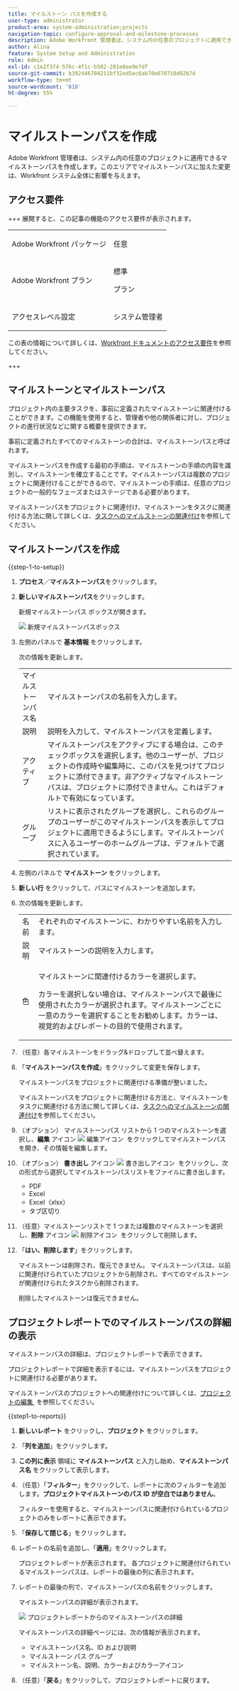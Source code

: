 ```yaml
---
title: マイルストーン パスを作成する
user-type: administrator
product-area: system-administration;projects
navigation-topic: configure-approval-and-milestone-processes
description: Adobe Workfront 管理者は、システム内の任意のプロジェクトに適用できるマイルストーンパスを作成します。このエリアでマイルストーンパスに加えた変更は、Workfront システム全体に影響を与えます。
author: Alina
feature: System Setup and Administration
role: Admin
exl-id: c1e2f374-576c-4f1c-b502-281e8ee9e7df
source-git-commit: b392446704211bf32ed5ec6ab78e670710d92b7d
workflow-type: tm+mt
source-wordcount: '810'
ht-degree: 55%

---
```


# マイルストーンパスを作成

<!--Audited: 08/2025-->

<!--
NOTE: DON'T DELETE, DRAFT OR HIDE THIS ARTICLE. IT IS LINKED TO THE PRODUCT, THROUGH THE CONTEXT SENSITIVE HELP LINKS.
-->

<!--<span class="preview">The highlighted information on this page refers to functionality not yet generally available. It is available only in the Preview environment for all customers. After the monthly releases to Production, the same features are also available in the Production environment for customers who enabled fast releases. </span>   

<span class="preview">For information about fast releases, see [Enable or disable fast releases for your organization](/help/quicksilver/administration-and-setup/set-up-workfront/configure-system-defaults/enable-fast-release-process.md). </span>-->

<!--<div class="preview"> 

The highlighted information on this page refers to functionality not yet generally available. It is available only in the Preview environment for all customers. The same features will also be available in the Production environment for all customers starting with  a week from the Preview release.      

For more information, see [Interface modernization](/help/quicksilver/product-announcements/product-releases/interface-modernization/interface-modernization.md).  

</div> -->

Adobe Workfront 管理者は、システム内の任意のプロジェクトに適用できるマイルストーンパスを作成します。このエリアでマイルストーンパスに加えた変更は、Workfront システム全体に影響を与えます。

## アクセス要件

+++ 展開すると、この記事の機能のアクセス要件が表示されます。


<table style="table-layout:auto"> 
 <col> 
 <col> 
 <tbody> 
  <tr> 
   <td role="rowheader">Adobe Workfront パッケージ</td> 
   <td><p>任意</p></td> 
  </tr> 
  <tr> 
  <tr> 
   <td role="rowheader">Adobe Workfront プラン</td> 
   <td><p>標準</p>
       <p>プラン</p></td>
  </tr> 
  </tr> 
  <tr> 
   <td role="rowheader">アクセスレベル設定</td> 
   <td><p>システム管理者</p></td>
  </tr> 
 </tbody> 
</table>

この表の情報について詳しくは、[Workfront ドキュメントのアクセス要件](/help/quicksilver/administration-and-setup/add-users/access-levels-and-object-permissions/access-level-requirements-in-documentation.md)を参照してください。

+++

<!--Old: 

<table style="table-layout:auto"> 
 <col> 
 <col> 
 <tbody> 
  <tr> 
   <td role="rowheader">Adobe Workfront plan</td> 
   <td>Any</td> 
  </tr> 
  <tr> 
   <td role="rowheader">Adobe Workfront license</td> 
   <td><p>Standard</p>
   <p>Plan</p>
   </td> 
  </tr> 
  <tr> 
   <td role="rowheader">Access level configurations</td> 
   <td> <p>You must be a Workfront administrator.</p></td> 
  </tr> 
 </tbody> 
</table>

*For information, see [Access requirements in Workfront documentation](/help/quicksilver/administration-and-setup/add-users/access-levels-and-object-permissions/access-level-requirements-in-documentation.md). 

+++-->

## マイルストーンとマイルストーンパス

プロジェクト内の主要タスクを、事前に定義されたマイルストーンに関連付けることができます。この機能を使用すると、管理者や他の関係者に対し、プロジェクトの進行状況などに関する概要を提供できます。

事前に定義されたすべてのマイルストーンの合計は、マイルストーンパスと呼ばれます。

マイルストーンパスを作成する最初の手順は、マイルストーンの手順の内容を識別し、マイルストーンを確立することです。マイルストーンパスは複数のプロジェクトに関連付けることができるので、マイルストーンの手順は、任意のプロジェクトの一般的なフェーズまたはステージである必要があります。

マイルストーンパスをプロジェクトに関連付け、マイルストーンをタスクに関連付ける方法に関して詳しくは、[タスクへのマイルストーンの関連付け](../../../manage-work/tasks/manage-tasks/associate-milestones-with-tasks.md)を参照してください。

## マイルストーンパスを作成

{{step-1-to-setup}}

1. **プロセス**／**マイルストーンパス**&#x200B;をクリックします。
1. **新しいマイルストーンパス**&#x200B;をクリックします。

   新規マイルストーンパス ボックスが開きます。

   ![&#x200B; 新規マイルストーンパスボックス &#x200B;](assets/new-milestone-path-box.png)

1. 左側のパネルで **基本情報** をクリックします。

   次の情報を更新します。

   <table style="table-layout:auto">
    <tr>
      <td>マイルストーンパス名</td>
       <td>マイルストーンパスの名前を入力します。</td>
    </tr>
    <tr>
      <td>説明</td>
      <td>説明を入力して、マイルストーンパスを定義します。</td>
    </tr>
    <tr>
       <td>アクティブ</td>
      <td>マイルストーンパスをアクティブにする場合は、このチェックボックスを選択します。他のユーザーが、プロジェクトの作成時や編集時に、このパスを見つけてプロジェクトに添付できます。非アクティブなマイルストーンパスは、プロジェクトに添付できません。これはデフォルトで有効になっています。</td>
    </tr>
    <tr>
      <td>グループ</td>
      <td>リストに表示されたグループを選択し、これらのグループのユーザーがこのマイルストーンパスを表示してプロジェクトに適用できるようにします。マイルストーンパスに入るユーザーのホームグループは、デフォルトで選択されています。</td>
    </tr>
   </table>

1. 左側のパネルで **マイルストーン** をクリックします。

1. **新しい行** をクリックして、パスにマイルストーンを追加します。
1. 次の情報を更新します。

   <table style="table-layout:auto"> 
    <col> 
    <col> 
    <tbody> 
     <tr> 
      <td role="rowheader">名前</td> 
      <td>それぞれのマイルストーンに、わかりやすい名前を入力します。</td> 
     </tr> 
     <tr> 
      <td role="rowheader">説明</td> 
      <td>マイルストーンの説明を入力します。</td> 
     </tr> 
     <tr> 
      <td role="rowheader">色</td> 
      <td> <p>マイルストーンに関連付けるカラーを選択します。 </p> <p>カラーを選択しない場合は、マイルストーンパスで最後に使用されたカラーが選択されます。マイルストーンごとに一意のカラーを選択することをお勧めします。カラーは、視覚的およびレポートの目的で使用されます。</p> </td> 
     </tr> 
    </tbody> 
   </table>

1. （任意）各マイルストーンをドラッグ&amp;ドロップして並べ替えます。
1. 「**マイルストーンパスを作成**」をクリックして変更を保存します。

   マイルストーンパスをプロジェクトに関連付ける準備が整いました。

   マイルストーンパスをプロジェクトに関連付ける方法と、マイルストーンをタスクに関連付ける方法に関して詳しくは、[タスクへのマイルストーンの関連付け](../../../manage-work/tasks/manage-tasks/associate-milestones-with-tasks.md)を参照してください。

1. （オプション） マイルストーンパス リストから 1 つのマイルストーンを選択し、**編集** アイコン ![&#x200B; 編集アイコン &#x200B;](assets/edit-icon.png) をクリックしてマイルストーンパスを開き、その情報を編集します。
1. （オプション） **書き出し** アイコン ![&#x200B; 書き出しアイコン &#x200B;](assets/export-icon.png) をクリックし、次の形式から選択してマイルストーンパスリストをファイルに書き出します。

   * PDF
   * Excel
   * Excel（xlsx）
   * タブ区切り

1. （任意）マイルストーンリストで 1 つまたは複数のマイルストーンを選択し、**削除** アイコン ![&#x200B; 削除アイコン &#x200B;](assets/delete-icon.png) をクリックして削除します。
1. 「**はい、削除します**」をクリックします。

   マイルストーンは削除され、復元できません。 マイルストーンパスは、以前に関連付けられていたプロジェクトから削除され、すべてのマイルストーンが関連付けられたタスクから削除されます。

   削除したマイルストーンは復元できません。


## プロジェクトレポートでのマイルストーンパスの詳細の表示

マイルストーンパスの詳細は、プロジェクトレポートで表示できます。

プロジェクトレポートで詳細を表示するには、マイルストーンパスをプロジェクトに関連付ける必要があります。

マイルストーンパスのプロジェクトへの関連付けについて詳しくは、[&#x200B; プロジェクトの編集 &#x200B;](/help/quicksilver/manage-work/projects/manage-projects/edit-projects.md) を参照してください。

{{step1-to-reports}}

1. **新しいレポート** をクリックし、**プロジェクト** をクリックします。
1. 「**列を追加**」をクリックします。
1. **この列に表示** 領域に **マイルストーンパス** と入力し始め、**マイルストーンパス名** をクリックして表示します。
1. （任意）「**フィルター**」をクリックして、レポートに次のフィルターを追加します。**プロジェクトマイルストーンのパス ID が空白ではありません**。

   フィルターを使用すると、マイルストーンパスに関連付けられているプロジェクトのみをレポートに表示できます。

1. 「**保存して閉じる**」をクリックします。
1. レポートの名前を追加し、「**適用**」をクリックします。

   プロジェクトレポートが表示されます。 各プロジェクトに関連付けられているマイルストーンパスは、レポートの最後の列に表示されます。
1. レポートの最後の列で、マイルストーンパスの名前をクリックします。

   マイルストーンパスの詳細が表示されます。

   ![&#x200B; プロジェクトレポートからのマイルストーンパスの詳細 &#x200B;](assets/milestone-details-from-project-report.png)

   マイルストーンパスの詳細ページには、次の情報が表示されます。

   * マイルストーンパス名、ID および説明
   * マイルストーン パス グループ
   * マイルストーン名、説明、カラーおよびカラーアイコン

1. （任意）「**戻る**」をクリックして、プロジェクトレポートに戻ります。



